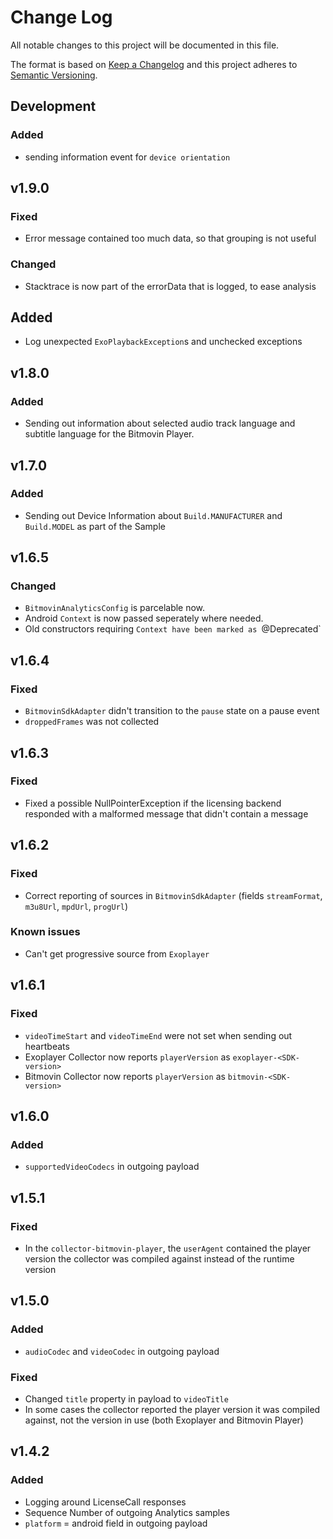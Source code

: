 # Change Log

All notable changes to this project will be documented in this file.

The format is based on [Keep a Changelog](http://keepachangelog.com/) 
and this project adheres to [Semantic Versioning](http://semver.org/).

## Development

### Added
- sending information event for `device orientation`

## v1.9.0
### Fixed
- Error message contained too much data, so that grouping is not useful

### Changed
- Stacktrace is now part of the errorData that is logged, to ease analysis

## Added
- Log unexpected `ExoPlaybackException`s and unchecked exceptions

## v1.8.0

### Added
- Sending out information about selected audio track language and subtitle language for the Bitmovin Player.

## v1.7.0

### Added
- Sending out Device Information about `Build.MANUFACTURER` and `Build.MODEL` as part of the Sample

## v1.6.5

### Changed
- `BitmovinAnalyticsConfig` is parcelable now.
- Android `Context` is now passed seperately where needed.
- Old constructors requiring `Context have been marked as `@Deprecated`

## v1.6.4

### Fixed

- `BitmovinSdkAdapter` didn't transition to the `pause` state on a pause event
- `droppedFrames` was not collected

## v1.6.3

### Fixed

- Fixed a possible NullPointerException if the licensing backend responded with a malformed message that didn't contain a message

## v1.6.2

### Fixed

- Correct reporting of sources in `BitmovinSdkAdapter` (fields `streamFormat`, `m3u8Url`, `mpdUrl`, `progUrl`)

### Known issues

- Can't get progressive source from `Exoplayer`

## v1.6.1

### Fixed

- `videoTimeStart` and `videoTimeEnd` were not set when sending out heartbeats
- Exoplayer Collector now reports `playerVersion` as `exoplayer-<SDK-version>`
- Bitmovin Collector now reports `playerVersion` as `bitmovin-<SDK-version>`

## v1.6.0

### Added

- `supportedVideoCodecs` in outgoing payload

## v1.5.1

### Fixed

- In the `collector-bitmovin-player`, the `userAgent` contained the player version the collector was compiled against instead of the runtime version

## v1.5.0

### Added

- `audioCodec` and `videoCodec` in outgoing payload

### Fixed

- Changed `title` property in payload to `videoTitle`
- In some cases the collector reported the player version it was compiled against, not the version in use (both Exoplayer and Bitmovin Player) 

## v1.4.2

### Added

- Logging around LicenseCall responses
- Sequence Number of outgoing Analytics samples
- `platform` = android field in outgoing payload
